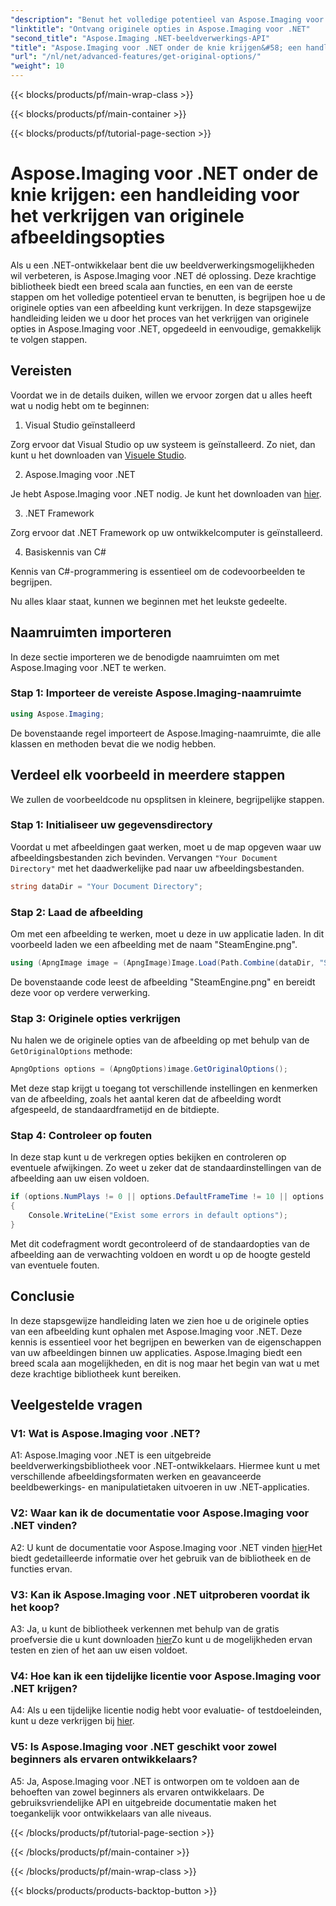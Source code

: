 ```yaml
---
"description": "Benut het volledige potentieel van Aspose.Imaging voor .NET met onze stapsgewijze handleiding voor het verkrijgen van originele opties. Leer hoe u eenvoudig met afbeeldingen in uw .NET-applicaties kunt werken."
"linktitle": "Ontvang originele opties in Aspose.Imaging voor .NET"
"second_title": "Aspose.Imaging .NET-beeldverwerkings-API"
"title": "Aspose.Imaging voor .NET onder de knie krijgen&#58; een handleiding voor het verkrijgen van originele afbeeldingsopties"
"url": "/nl/net/advanced-features/get-original-options/"
"weight": 10
---
```


{{< blocks/products/pf/main-wrap-class >}}

{{< blocks/products/pf/main-container >}}

{{< blocks/products/pf/tutorial-page-section >}}

# Aspose.Imaging voor .NET onder de knie krijgen: een handleiding voor het verkrijgen van originele afbeeldingsopties

Als u een .NET-ontwikkelaar bent die uw beeldverwerkingsmogelijkheden wil verbeteren, is Aspose.Imaging voor .NET dé oplossing. Deze krachtige bibliotheek biedt een breed scala aan functies, en een van de eerste stappen om het volledige potentieel ervan te benutten, is begrijpen hoe u de originele opties van een afbeelding kunt verkrijgen. In deze stapsgewijze handleiding leiden we u door het proces van het verkrijgen van originele opties in Aspose.Imaging voor .NET, opgedeeld in eenvoudige, gemakkelijk te volgen stappen.

## Vereisten

Voordat we in de details duiken, willen we ervoor zorgen dat u alles heeft wat u nodig hebt om te beginnen:

1. Visual Studio geïnstalleerd

Zorg ervoor dat Visual Studio op uw systeem is geïnstalleerd. Zo niet, dan kunt u het downloaden van [Visuele Studio](https://visualstudio.microsoft.com/).

2. Aspose.Imaging voor .NET

Je hebt Aspose.Imaging voor .NET nodig. Je kunt het downloaden van [hier](https://releases.aspose.com/imaging/net/).

3. .NET Framework

Zorg ervoor dat .NET Framework op uw ontwikkelcomputer is geïnstalleerd.

4. Basiskennis van C#

Kennis van C#-programmering is essentieel om de codevoorbeelden te begrijpen.

Nu alles klaar staat, kunnen we beginnen met het leukste gedeelte.

## Naamruimten importeren

In deze sectie importeren we de benodigde naamruimten om met Aspose.Imaging voor .NET te werken.

### Stap 1: Importeer de vereiste Aspose.Imaging-naamruimte

```csharp
using Aspose.Imaging;
```

De bovenstaande regel importeert de Aspose.Imaging-naamruimte, die alle klassen en methoden bevat die we nodig hebben.

## Verdeel elk voorbeeld in meerdere stappen

We zullen de voorbeeldcode nu opsplitsen in kleinere, begrijpelijke stappen.

### Stap 1: Initialiseer uw gegevensdirectory

Voordat u met afbeeldingen gaat werken, moet u de map opgeven waar uw afbeeldingsbestanden zich bevinden. Vervangen `"Your Document Directory"` met het daadwerkelijke pad naar uw afbeeldingsbestanden.

```csharp
string dataDir = "Your Document Directory";
```

### Stap 2: Laad de afbeelding

Om met een afbeelding te werken, moet u deze in uw applicatie laden. In dit voorbeeld laden we een afbeelding met de naam "SteamEngine.png".

```csharp
using (ApngImage image = (ApngImage)Image.Load(Path.Combine(dataDir, "SteamEngine.png")))
```

De bovenstaande code leest de afbeelding "SteamEngine.png" en bereidt deze voor op verdere verwerking.

### Stap 3: Originele opties verkrijgen

Nu halen we de originele opties van de afbeelding op met behulp van de `GetOriginalOptions` methode:

```csharp
ApngOptions options = (ApngOptions)image.GetOriginalOptions();
```

Met deze stap krijgt u toegang tot verschillende instellingen en kenmerken van de afbeelding, zoals het aantal keren dat de afbeelding wordt afgespeeld, de standaardframetijd en de bitdiepte.

### Stap 4: Controleer op fouten

In deze stap kunt u de verkregen opties bekijken en controleren op eventuele afwijkingen. Zo weet u zeker dat de standaardinstellingen van de afbeelding aan uw eisen voldoen.

```csharp
if (options.NumPlays != 0 || options.DefaultFrameTime != 10 || options.BitDepth != 8)
{
    Console.WriteLine("Exist some errors in default options");
}
```

Met dit codefragment wordt gecontroleerd of de standaardopties van de afbeelding aan de verwachting voldoen en wordt u op de hoogte gesteld van eventuele fouten.

## Conclusie

In deze stapsgewijze handleiding laten we zien hoe u de originele opties van een afbeelding kunt ophalen met Aspose.Imaging voor .NET. Deze kennis is essentieel voor het begrijpen en bewerken van de eigenschappen van uw afbeeldingen binnen uw applicaties. Aspose.Imaging biedt een breed scala aan mogelijkheden, en dit is nog maar het begin van wat u met deze krachtige bibliotheek kunt bereiken.

## Veelgestelde vragen

### V1: Wat is Aspose.Imaging voor .NET?

A1: Aspose.Imaging voor .NET is een uitgebreide beeldverwerkingsbibliotheek voor .NET-ontwikkelaars. Hiermee kunt u met verschillende afbeeldingsformaten werken en geavanceerde beeldbewerkings- en manipulatietaken uitvoeren in uw .NET-applicaties.

### V2: Waar kan ik de documentatie voor Aspose.Imaging voor .NET vinden?

A2: U kunt de documentatie voor Aspose.Imaging voor .NET vinden [hier](https://reference.aspose.com/imaging/net/)Het biedt gedetailleerde informatie over het gebruik van de bibliotheek en de functies ervan.

### V3: Kan ik Aspose.Imaging voor .NET uitproberen voordat ik het koop?

A3: Ja, u kunt de bibliotheek verkennen met behulp van de gratis proefversie die u kunt downloaden [hier](https://releases.aspose.com/)Zo kunt u de mogelijkheden ervan testen en zien of het aan uw eisen voldoet.

### V4: Hoe kan ik een tijdelijke licentie voor Aspose.Imaging voor .NET krijgen?

A4: Als u een tijdelijke licentie nodig hebt voor evaluatie- of testdoeleinden, kunt u deze verkrijgen bij [hier](https://purchase.aspose.com/temporary-license/).

### V5: Is Aspose.Imaging voor .NET geschikt voor zowel beginners als ervaren ontwikkelaars?

A5: Ja, Aspose.Imaging voor .NET is ontworpen om te voldoen aan de behoeften van zowel beginners als ervaren ontwikkelaars. De gebruiksvriendelijke API en uitgebreide documentatie maken het toegankelijk voor ontwikkelaars van alle niveaus.

{{< /blocks/products/pf/tutorial-page-section >}}

{{< /blocks/products/pf/main-container >}}

{{< /blocks/products/pf/main-wrap-class >}}

{{< blocks/products/products-backtop-button >}}